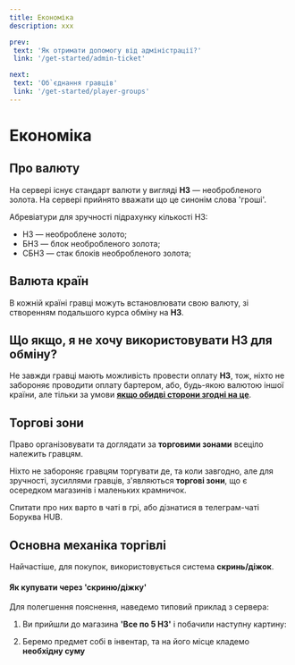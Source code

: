 ```yaml
---
title: Економіка
description: xxx

prev:
 text: 'Як отримати допомогу від адміністрації?'
 link: '/get-started/admin-ticket'

next:
 text: 'Об`єднання гравців'
 link: '/get-started/player-groups'
---
```


<!-- 
TODO:
1. Переписати текст
-->

# Економіка
## Про валюту
На сервері існує стандарт валюти у вигляді **НЗ** — необробленого золота. На сервері прийнято вважати що це синонім слова 'гроші'.

Абревіатури для зручності підрахунку кількості НЗ:
* НЗ — необроблене золото;
* БНЗ — блок необробленого золота;
* СБНЗ — стак блоків необробленого золота;

<!-- Сюди треба оновлену картинку -->
<!-- Необроблене золото або НЗ - То саме про що ти думаєш коли засинаєш та прокидаєшся, той самий матеріал який показує наскільки ти заможний на сервері.

НЗ не дуже складно знайти але і не дуже легко ідеальний ресурс для серверної валюти, тому коли знайдеш у шахті не спіши переплавляти а збережи для своїх майбутніх покупок -->

## Валюта країн
В кожній країні гравці можуть встановлювати свою валюту, зі створенням подальшого курса обміну на **НЗ**.
<!--
TODO:
1. Додати більше опису як ця система працює, і, можливо, приклади
-->

<!-- Хоча жодна країн на сервері і не використовувала таку функцію, треба сказати що все таки вона може існувати.

Валюта країни це ресурс який  коштує певну сумму НЗ.

Також ми доповнимо цей розділ коли на сервері з’явиться приклад на якому ми все зможемо вам пояснити -->

## Що якщо, я не хочу використовувати НЗ для обміну?
<!--
TODO:
1. Можливо щось дописати
-->

Не завжди гравці мають можливість провести оплату **НЗ**, тож, ніхто не забороняє проводити оплату бартером, або, будь-якою валютою іншої країни, але тільки за умови <ins>**якщо обидві сторони згодні на це**</ins>.

<!-- Звісно ніхто не забороняє тобі обмінювати речі на щось по типу одної лопати на один меч. 

Але знай що все таки люди будуть більш зацікавлені у НЗ -->

## Торгові зони
Право організовувати та доглядати за **торговими зонами** всеціло належить гравцям. 

Ніхто не забороняє гравцям торгувати де, та коли завгодно, але для зручності, зусиллями гравців, з'являються **торгові зони**, що є осередком магазинів і маленьких крамничок.

Спитати про них варто в чаті в грі, або дізнатися в телеграм-чаті Боруква HUB. <!-- TODO: Змінити формулювання? -->

<!-- Ви можете торгувати де завгодно та коли завгодно, але для зручності існують 3 основні торгові зони де ви зможете знайти магазини та товари які вам потрібні:

    КЦБ (Комерційний Центр Борукви) - Найбільший з трьох

    Острів Анкап - Другий за розміром

    "Зона спавну" - Найменший з усіх

Звісно не тільки на них ви можете знайти магазини гравців, але це основні зони продажу та купівлі товару на сервері -->

## Основна механіка торгівлі
Найчастіше, для покупок, використовується система **скринь/діжок**.

#### Як купувати через 'скриню/діжку'
Для полегшення пояснення, наведемо типовий приклад з сервера:

1. Ви прийшли до магазина **'Все по 5 НЗ'** і побачили наступну картину:
<!-- Сюди треба оновлену картинку
та опис в дусі 'На табличці написано ціну' -->
2. Беремо предмет собі в інвентар, та на його місце кладемо **необхідну суму**
<!-- Сюди треба оновлену картинку -->

<!-- 
Давайте наведемо приклад!
Якщо ви побачили таку діжку чи скриню можете бути впевнені що ви можете це купити
Хочете купити цей товар? Відкрий діжку, та поклади 1 нз на місце цукерки!
Та забери цю чудову цукеру собі!
Вітаємо! Тепер ти знаєте всі базові аспекти економіки Борукви! Але звісно при грі ви знайдете ще багато чого цікавого у економіці, але не бійтися бо всі потрібні основи у вас вже є!
-->